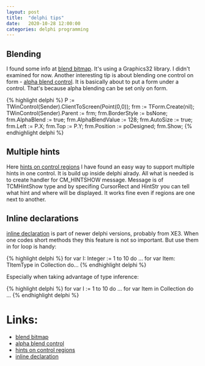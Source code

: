 ```yaml
---
layout: post
title:  "delphi tips"
date:   2020-10-28 12:00:00
categories: delphi programming
---
```


## Blending

I found some info at [blend bitmap]. It's using a Graphics32 library. I didn't examined for now.
Another interesting tip is about blending one control on form - [alpha blend control]. It is basically about to put a form under a control. That's because alpha blending can be set only on form.

{% highlight delphi %}
  P := TWinControl(Sender).ClientToScreen(Point(0,0));
  frm := TForm.Create(nil);
  TWinControl(Sender).Parent := frm;
  frm.BorderStyle := bsNone;
  frm.AlphaBlend := true;
  frm.AlphaBlendValue := 128;
  frm.AutoSize := true;
  frm.Left := P.X;
  frm.Top := P.Y;
  frm.Position := poDesigned;
  frm.Show;
{% endhighlight delphi %}


## Multiple hints

Here [hints on control regions] I have found an easy way to support multiple hints in one control. It is build up inside delphi alrady. All what is needed is to create handler for CM_HINTSHOW message. Message is of TCMHintShow type and by specifing CursorRect and HintStr you can tell what hint and where will be displayed. It works fine even if regions are one next to another.


## Inline declarations

[inline declaration] is part of newer delphi versions, probably from XE3. When one codes short methods they this feature is not so important. But use them in for loop is handy:

{% highlight delphi %}
  for var I: Integer := 1 to 10 do ...
  for var Item: TItemType in Collection do...
{% endhighlight delphi %}


Especially when taking advantage of type inference:

{% highlight delphi %}
  for var I := 1 to 10 do ...
  for var Item in Collection do ...
{% endhighlight delphi %}



# Links:

* [blend bitmap]
* [alpha blend control]
* [hints on control regions]
* [inline declaration]


[blend bitmap]: https://stackoverflow.com/questions/29044637/how-to-fillrect-using-a-blend-mode-like-multiply-and-not-just-a-simple-transpar
[alpha blend control]: https://stackoverflow.com/questions/12627526/is-it-possible-to-alpha-blend-a-vcl-control-on-a-tform
[hints on control regions]:https://stackoverflow.com/questions/43321926/make-showhint-work-on-custom-control-with-several-different-rects-each-with-the
[inline declaration]:http://docwiki.embarcadero.com/RADStudio/Rio/en/Inline_Variable_Declaration